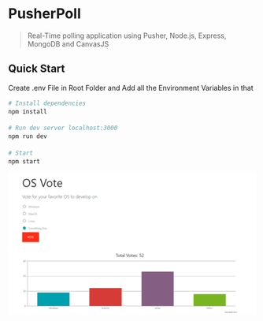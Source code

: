 # PusherPoll

> Real-Time polling application using Pusher, Node.js, Express, MongoDB and CanvasJS

## Quick Start

Create .env File in Root Folder and Add all the Environment Variables in that

```bash
# Install dependencies
npm install

# Run dev server localhost:3000
npm run dev

# Start
npm start
```
![Screenshot](image.png)
